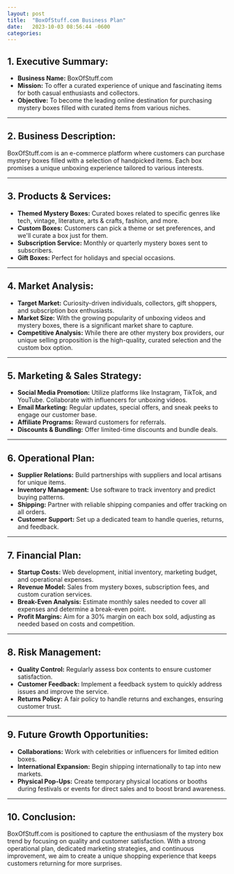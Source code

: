 ```yaml
---
layout: post
title:  "BoxOfStuff.com Business Plan"
date:   2023-10-03 08:56:44 -0600
categories: 
---
```


## 1. Executive Summary:

- **Business Name:** BoxOfStuff.com
- **Mission:** To offer a curated experience of unique and fascinating items for both casual enthusiasts and collectors.
- **Objective:** To become the leading online destination for purchasing mystery boxes filled with curated items from various niches.

---

## 2. Business Description:

BoxOfStuff.com is an e-commerce platform where customers can purchase mystery boxes filled with a selection of handpicked items. Each box promises a unique unboxing experience tailored to various interests.

---

## 3. Products & Services:

- **Themed Mystery Boxes:** Curated boxes related to specific genres like tech, vintage, literature, arts & crafts, fashion, and more.
- **Custom Boxes:** Customers can pick a theme or set preferences, and we'll curate a box just for them.
- **Subscription Service:** Monthly or quarterly mystery boxes sent to subscribers.
- **Gift Boxes:** Perfect for holidays and special occasions.

---

## 4. Market Analysis:

- **Target Market:** Curiosity-driven individuals, collectors, gift shoppers, and subscription box enthusiasts.
- **Market Size:** With the growing popularity of unboxing videos and mystery boxes, there is a significant market share to capture.
- **Competitive Analysis:** While there are other mystery box providers, our unique selling proposition is the high-quality, curated selection and the custom box option.

---

## 5. Marketing & Sales Strategy:

- **Social Media Promotion:** Utilize platforms like Instagram, TikTok, and YouTube. Collaborate with influencers for unboxing videos.
- **Email Marketing:** Regular updates, special offers, and sneak peeks to engage our customer base.
- **Affiliate Programs:** Reward customers for referrals.
- **Discounts & Bundling:** Offer limited-time discounts and bundle deals.

---

## 6. Operational Plan:

- **Supplier Relations:** Build partnerships with suppliers and local artisans for unique items.
- **Inventory Management:** Use software to track inventory and predict buying patterns.
- **Shipping:** Partner with reliable shipping companies and offer tracking on all orders.
- **Customer Support:** Set up a dedicated team to handle queries, returns, and feedback.

---

## 7. Financial Plan:

- **Startup Costs:** Web development, initial inventory, marketing budget, and operational expenses.
- **Revenue Model:** Sales from mystery boxes, subscription fees, and custom curation services.
- **Break-Even Analysis:** Estimate monthly sales needed to cover all expenses and determine a break-even point.
- **Profit Margins:** Aim for a 30% margin on each box sold, adjusting as needed based on costs and competition.

---

## 8. Risk Management:

- **Quality Control:** Regularly assess box contents to ensure customer satisfaction.
- **Customer Feedback:** Implement a feedback system to quickly address issues and improve the service.
- **Returns Policy:** A fair policy to handle returns and exchanges, ensuring customer trust.

---

## 9. Future Growth Opportunities:

- **Collaborations:** Work with celebrities or influencers for limited edition boxes.
- **International Expansion:** Begin shipping internationally to tap into new markets.
- **Physical Pop-Ups:** Create temporary physical locations or booths during festivals or events for direct sales and to boost brand awareness.

---

## 10. Conclusion:

BoxOfStuff.com is positioned to capture the enthusiasm of the mystery box trend by focusing on quality and customer satisfaction. With a strong operational plan, dedicated marketing strategies, and continuous improvement, we aim to create a unique shopping experience that keeps customers returning for more surprises.
